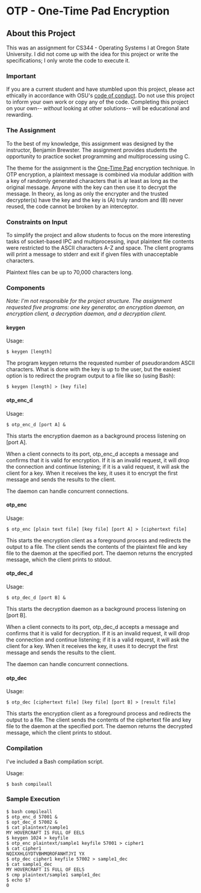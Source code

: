 # OTP - One-Time Pad Encryption

## About this Project
This was an assignment for CS344 - Operating Systems I at Oregon State University. I did not come up with the idea for this project or write the specifications; I only wrote the code to execute it.

### Important
If you are a current student and have stumbled upon this project, please act ethically in accordance with OSU's [code of conduct](https://studentlife.oregonstate.edu/sites/studentlife.oregonstate.edu/files/code-of-student-conduct-102218.pdf). Do not use this project to inform your own work or copy any of the code. Completing this project on your own-- _without_ looking at other solutions-- will be educational and rewarding.

### The Assignment
To the best of my knowledge, this assignment was designed by the instructor, Benjamin Brewster. The assignment provides students the opportunity to practice socket programming and multiprocessing using C. 

The theme for the assignment is the [One-Time Pad](https://en.wikipedia.org/wiki/One-time_pad) encryption technique. In OTP encryption, a plaintext message is combined via modular addition with a key of randomly generated characters that is at least as long as the original message. Anyone with the key can then use it to decrypt the message. In theory, as long as only the encrypter and the trusted decrypter(s) have the key and the key is (A) truly random and (B) never reused, the code cannot be broken by an interceptor.

### Constraints on Input
To simplify the project and allow students to focus on the more interesting tasks of socket-based IPC and multiprocessing, input plaintext file contents were restricted to the ASCII characters A-Z and space. The client programs will print a message to stderr and exit if given files with unacceptable characters.

Plaintext files can be up to 70,000 characters long. 

### Components
_Note: I'm not responsible for the project structure. The assignment requested five programs: one key generator, an encryption daemon, an encryption client, a decryption daemon, and a decryption client._

#### keygen

Usage:
```
$ keygen [length]
```

The program keygen returns the requested number of pseudorandom ASCII characters. What is done with the key is up to the user, but the easiest option is to redirect the program output to a file like so (using Bash):
```
$ keygen [length] > [key file]
```

#### otp_enc_d

Usage: 
```
$ otp_enc_d [port A] &
```
This starts the encryption daemon as a background process listening on [port A]. 

When a client connects to its port, otp_enc_d accepts a message and confirms that it is valid for encryption. If it is an invalid request, it will drop the connection and continue listening; if it is a valid request, it will ask the client for a key. When it receives the key, it uses it to encrypt the first message and sends the results to the client. 

The daemon can handle concurrent connections.

#### otp_enc

Usage: 
```
$ otp_enc [plain text file] [key file] [port A] > [ciphertext file]
```

This starts the encryption client as a foreground process and redirects the output to a file. The client sends the contents of the plaintext file and key file to the daemon at the specified port. The daemon returns the encrypted message, which the client prints to stdout.

#### otp_dec_d

Usage:
```
$ otp_dec_d [port B] &
```
This starts the decryption daemon as a background process listening on [port B].

When a client connects to its port, otp_dec_d accepts a message and confirms that it is valid for decryption. If it is an invalid request, it will drop the connection and continue listening; if it is a valid request, it will ask the client for a key. When it receives the key, it uses it to decrypt the first message and sends the results to the client. 

The daemon can handle concurrent connections.

#### otp_dec

Usage:
```
$ otp_dec [ciphertext file] [key file] [port B] > [result file]
```

This starts the encryption client as a foreground process and redirects the output to a file. The client sends the contents of the ciphertext file and key file to the daemon at the specified port. The daemon returns the decrypted message, which the client prints to stdout.

### Compilation

I've included a Bash compilation script.

Usage:
```
$ bash compileall
```

### Sample Execution

```
$ bash compileall
$ otp_enc_d 57001 &
$ opt_dec_d 57002 &
$ cat plaintext/sample1
MY HOVERCRAFT IS FULL OF EELS
$ keygen 1024 > keyfile
$ otp_enc plaintext/sample1 keyfile 57001 > cipher1
$ cat cipher1
NQIXXHLGYDTVBHMQROFANHTJYI YX
$ otp_dec cipher1 keyfile 57002 > sample1_dec
$ cat sample1_dec
MY HOVERCRAFT IS FULL OF EELS
$ cmp plaintext/sample1 sample1_dec
$ echo $?
0
```
